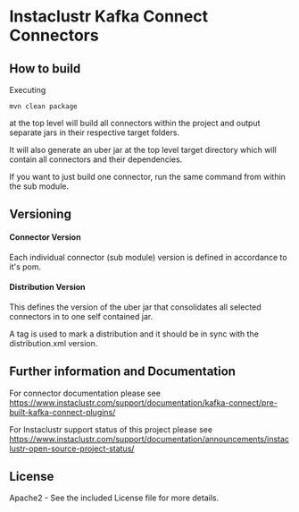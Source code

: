 # Instaclustr Kafka Connect Connectors


## How to build

Executing 
 
```
mvn clean package
```

at the top level will build all connectors within the project and output separate jars in their respective target folders.

It will also generate an uber jar at the top level target directory which will contain all connectors and their dependencies.

If you want to just build one connector, run the same command from within the sub module.


## Versioning

#### Connector Version

Each individual connector (sub module) version is defined in accordance to it's pom.

#### Distribution Version

This defines the version of the uber jar that consolidates all selected connectors in to one self contained jar.

A tag is used to mark a distribution and it should be in sync with the distribution.xml version.


## Further information and Documentation

For connector documentation please see https://www.instaclustr.com/support/documentation/kafka-connect/pre-built-kafka-connect-plugins/

For Instaclustr support status of this project please see https://www.instaclustr.com/support/documentation/announcements/instaclustr-open-source-project-status/

## License

Apache2 - See the included License file for more details.
